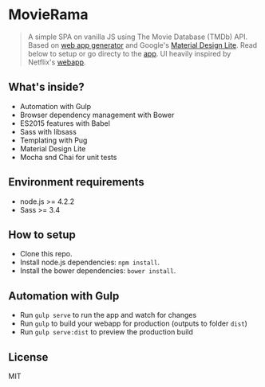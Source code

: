 # MovieRama

> A simple SPA on vanilla JS using The Movie Database (TMDb) API. Based on [web app generator](https://github.com/yeoman/generator-webapp) and Google's [Material Design Lite](https://getmdl.io). Read below to setup or go directy to the [app](https://ksiabani.bitbucket.io/movierama). UI heavily inspired by Netflix's [webapp](https://wwww.netflix.com).

## What's inside?

* Automation with Gulp
* Browser dependency management with Bower
* ES2015 features with Babel
* Sass with libsass
* Templating with Pug
* Material Design Lite
* Mocha snd Chai for unit tests

## Environment requirements

* node.js >= 4.2.2
* Sass >= 3.4


## How to setup
- Clone this repo.
- Install node.js dependencies: `npm install`.
- Install the bower dependencies: `bower install`.


## Automation with Gulp
- Run `gulp serve` to run the app and watch for changes
- Run `gulp` to build your webapp for production (outputs to folder `dist`)
- Run `gulp serve:dist` to preview the production build

## License

MIT
